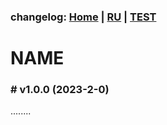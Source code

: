 ### changelog: [Home](./../CHANGELOG-EN.md) | [RU](./CHANGELOG-RU.md) | [TEST](./CHANGELOG-TEST.md)

# NAME

### # v1.0.0 (2023-2-0)

........
